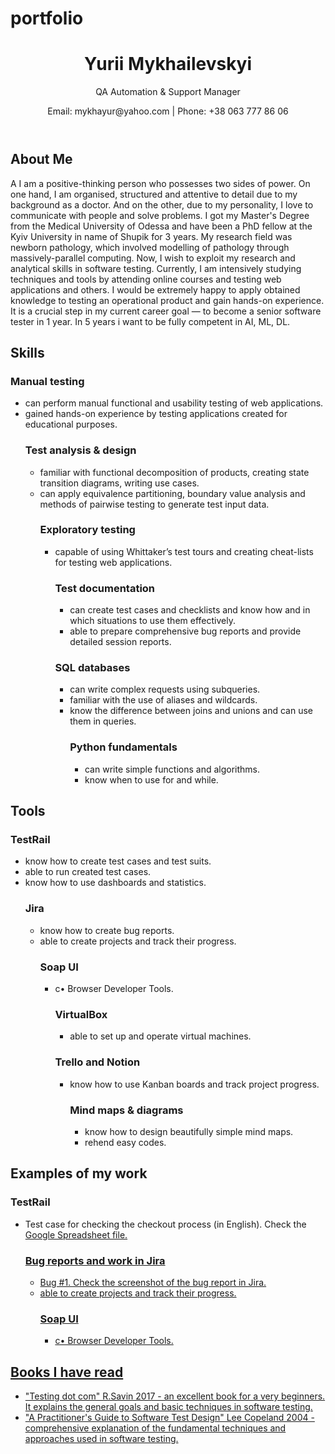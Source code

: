 # portfolio
<!DOCTYPE html>
<html lang="en">
<head>
    <meta charset="UTF-8">
    <meta name="viewport" content="width=device-width, initial-scale=1.0">
    <link rel="stylesheet" href="style.css"> 
</head>
<body>
    <div class="container">
        <header>
            <h1>Yurii Mykhailevskyi</h1>
            <p>QA Automation & Support Manager</p>
            <p>Email: mykhayur@yahoo.com | Phone: +38 063 777 86 06</p> 
        </header>
        <main>
            <section class="summary">
                <h2>About Me</h2>
                <p>A I am a positive-thinking person who possesses two sides of power. On one hand, I am organised, structured and attentive to detail due to my background as a doctor. And on the other, due to my personality, I love to communicate with people and solve problems.
I got my Master's Degree from the Medical University of Odessa and have been a PhD fellow at the Kyiv University in name of Shupik for 3 years. My research field was newborn pathology, which involved modelling of pathology through massively-parallel computing.
Now, I wish to exploit my research and analytical skills in software testing. Currently, I am intensively studying techniques and tools by attending online courses and testing web applications and others.
I would be extremely happy to apply obtained knowledge to testing an operational product and gain hands-on experience. It is a crucial step in my current career goal — to become a senior software tester in 1 year. In 5 years i want to be fully competent in AI, ML, DL.
</p>
            </section>
            <section class="experience">
                <h2>Skills</h2>
                <div class="job">
                    <h3>Manual testing </span></h3>
                    <ul>
                        <li>can perform manual functional and usability testing of web applications.</li>
                        <li>gained hands-on experience by testing applications created for educational purposes.</li>
                        <h3>Test analysis & design</span></h3>
                    <ul>
                        <li>familiar with functional decomposition of products, creating state transition diagrams, writing use cases.</li>
                        <li>can apply equivalence partitioning, boundary value analysis and methods of pairwise testing to generate test input data.</li>
                        <h3>Exploratory testing</span></h3>
                    <ul>
                        <li>capable of using Whittaker’s test tours and creating cheat-lists for testing web applications.</li>
                        <h3>Test documentation</span></h3>
                    <ul>
                        <li>can create test cases and checklists and know how and in which situations to use them effectively.</li>
                        <li>able to prepare comprehensive bug reports and provide detailed session reports.</li>
                    </ul>
                        <h3>SQL databases</span></h3>
                    <ul>
                        <li>can write complex requests using subqueries.</li>
                        <li>familiar with the use of aliases and wildcards.</li>
                        <li>know the difference between joins and unions and can use them in queries.</li>
                        <h3>Python fundamentals</span></h3>
                    <ul>
                        <li>can write simple functions and algorithms.</li>
                        <li>know when to use for and while.</li>
                </div>
                </section>
            <section class="Tools">
                <h2>Tools</h2>
                <h3>TestRail </span></h3>
                    <ul>
                        <li>know how to create test cases and test suits.</li>
                        <li>able to run created test cases.</li>
                        <li>know how to use dashboards and statistics.</li>
                        <h3>Jira</span></h3>
                    <ul>
                        <li>know how to create bug reports.</li>
                        <li>able to create projects and track their progress.</li>
                        <h3>Soap UI</span></h3>
                    <ul>
                        <li>c•	Browser Developer Tools.</li>
                        <h3>VirtualBox</span></h3>
                    <ul>
                        <li>able to set up and operate virtual machines.</li>
                    </ul>
                        <h3>Trello and Notion</span></h3>
                    <ul>
                        <li>know how to use Kanban boards and track project progress.</li>
                        <h3>Mind maps & diagrams</span></h3>
                    <ul>
                        <li>know how to design beautifully simple mind maps.</li>
                        <li>rehend easy codes.</li>
                <div class="degree">
                </div>
            </section>
            <section class="work">
                <h2>Examples of my work</h2>
                <h3>TestRail </span></h3>
                    <ul>
                        <li>Test case for checking the checkout process (in English). Check the <a href="https://docs.google.com/spreadsheets/d/17Vr9veFno1jKhj8nHmim1Q6_sdQzBn9Sv7mxbDamzxU/edit?usp=sharing" target="_blank">Google Spreadsheet file.</li>
                        <h3>Bug reports and work in Jira</span></h3>
                    <ul>
                        <li>Bug #1. Check the screenshot of the bug report in Jira.</li>
                        <li>able to create projects and track their progress.</li>
                        <h3>Soap UI</span></h3>
                    <ul>
                        <li>c•	Browser Developer Tools.</li>
                     <div class="degree">
                </div>
            </section>
            <section class="book">
                <h2>Books I have read</h2>
                <ul>
                    <li>"Testing dot com" R.Savin 2017 - an excellent book for a very beginners. It explains the general goals and basic techniques in software testing.</li>
                    <li>"A Practitioner's Guide to Software Test Design" Lee Copeland 2004 - comprehensive explanation of the fundamental techniques and approaches used in software testing.</li>
                </ul>
            </section>
        </main>
    </div>
</body>
</html>
